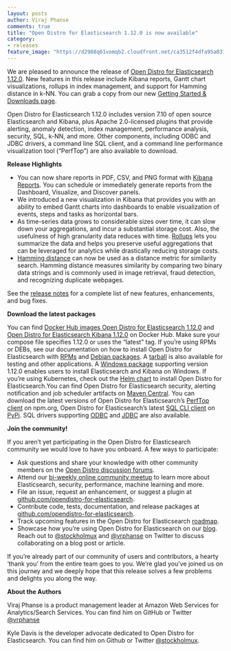 ```yaml
---
layout: posts
author: Viraj Phanse
comments: true
title: "Open Distro for Elasticsearch 1.12.0 is now available"
category:
- releases
feature_image: "https://d2908q01vomqb2.cloudfront.net/ca3512f4dfa95a03169c5a670a4c91a19b3077b4/2019/03/26/open_disto-elasticsearch-logo-800x400.jpg"
---
```


We are pleased to announce the release of [Open Distro for Elasticsearch 1.12.0](https://opendistro.github.io/for-elasticsearch/downloads.html). New features in this release include Kibana reports, Gantt chart visualizations, rollups in index management, and support for Hamming distance in k-NN. You can grab a copy from our new [Getting Started & Downloads page](https://opendistro.github.io/for-elasticsearch/downloads.html).

Open Distro for Elasticsearch 1.12.0 includes version 7.10 of open source Elasticsearch and Kibana, plus Apache 2.0-licensed plugins that provide alerting, anomaly detection, index management, performance analysis, security, SQL, k-NN, and more. Other components, including ODBC and JDBC drivers, a command line SQL client, and a command line performance visualization tool (“PerfTop”) are also available to download.

**Release Highlights**

* You can now share reports in PDF, CSV, and PNG format with [Kibana Reports](https://github.com/opendistro-for-elasticsearch/kibana-reports). You can schedule or immediately generate reports from the Dashboard, Visualize, and Discover panels.
* We introduced a new visualization in Kibana that provides you with an ability to embed Gantt charts into dashboards to enable visualization of events, steps and tasks as horizontal bars. 
* As time-series data grows to considerable sizes over time, it can slow down your aggregations, and incur a substantial storage cost. Also, the usefulness of high granularity data reduces with time. [Rollups](https://github.com/opendistro-for-elasticsearch/index-management/tree/rollup-dev) lets you summarize the data and helps you preserve useful aggregations that can be leveraged for analytics while drastically reducing storage costs. 
* [Hamming distance](https://github.com/opendistro-for-elasticsearch/k-NN/issues/264) can now be used as a distance metric for similarity search. Hamming distance measures similarity by comparing two binary data strings and is commonly used in image retrieval, fraud detection, and recognizing duplicate webpages. 

See the [release notes](https://github.com/opendistro-for-elasticsearch/opendistro-build/blob/master/release-notes/opendistro-for-elasticsearch-release-notes-1.12.0.md) for a complete list of new features, enhancements, and bug fixes.

**Download the latest packages**

You can find [Docker Hub images Open Distro for Elasticsearch 1.12.0](https://hub.docker.com/r/amazon/opendistro-for-elasticsearch) and [Open Distro for Elasticsearch Kibana 1.12.0](https://hub.docker.com/r/amazon/opendistro-for-elasticsearch-kibana) on Docker Hub. Make sure your compose file specifies 1.12.0 or uses the “latest” tag. If you’re using RPMs or DEBs, see our documentation on how to install Open Distro for Elasticsearch with [RPMs](https://opendistro.github.io/for-elasticsearch-docs/docs/install/rpm/) and [Debian packages](https://opendistro.github.io/for-elasticsearch-docs/docs/install/deb/). A [tarball](https://opendistro.github.io/for-elasticsearch-docs/docs/install/tar/) is also available for testing and other applications. A [Windows package](https://opendistro.github.io/for-elasticsearch-docs/docs/install/windows/) supporting version 1.12.0 enables users to install Elasticsearch and Kibana on Windows. If you’re using Kubernetes, check out the [Helm chart](https://opendistro.github.io/for-elasticsearch-docs/docs/install/helm/) to install Open Distro for Elasticsearch.You can find Open Distro for Elasticsearch security, alerting notification and job scheduler artifacts on [Maven Central](https://mvnrepository.com/artifact/com.amazon.opendistroforelasticsearch). You can download the latest versions of Open Distro for Elasticsearch’s [PerfTop client](https://www.npmjs.com/package/@aws/opendistro-for-elasticsearch-perftop) on npm.org, Open Distro for Elasticsearch’s latest [SQL CLI client](https://pypi.org/project/odfe-sql-cli/) on [PyPi](https://pypi.org/project/odfe-sql-cli/). SQL drivers supporting [ODBC](https://opendistro.github.io/for-elasticsearch-docs/docs/sql/odbc/) and [JDBC](https://opendistro.github.io/for-elasticsearch-docs/docs/sql/jdbc/) are also available.

**Join the community!**

If you aren’t yet participating in the Open Distro for Elasticsearch community we would love to have you onboard. A few ways to participate:

* Ask questions and share your knowledge with other community members on the [Open Distro discussion forums](https://discuss.opendistrocommunity.dev/).
* Attend our [bi-weekly online community meetup](https://www.meetup.com/Open-Distro-for-Elasticsearch-Meetup-Group) to learn more about Elasticsearch, security, performance, machine learning and more.
* File an issue, request an enhancement, or suggest a plugin at [github.com/opendistro-for-elasticsearch](https://github.com/opendistro-for-elasticsearch).
* Contribute code, tests, documentation, and release packages at [github.com/opendistro-for-elasticsearch](https://github.com/opendistro-for-elasticsearch).
* Track upcoming features in the Open Distro for Elasticsearch [roadmap](https://github.com/orgs/opendistro-for-elasticsearch/projects/3).
* Showcase how you’re using Open Distro for Elasticsearch on our [blog](https://opendistro.github.io/for-elasticsearch/blog/). Reach out to [@stockholmux](https://twitter.com/stockholmux?lang=en) and [@vrphanse](https://twitter.com/vrphanse?lang=en) on Twitter to discuss collaborating on a blog post or article.

If you’re already part of our community of users and contributors, a hearty ‘thank you’ from the entire team goes to you. We’re glad you’ve joined us on this journey and we deeply hope that this release solves a few problems and delights you along the way.

**About the Authors**

Viraj Phanse is a product management leader at Amazon Web Services for Analytics/Search Services. You can find him on GitHub or Twitter [@vrphanse](https://twitter.com/vrphanse?lang=en)

Kyle Davis is the developer advocate dedicated to Open Distro for Elasticsearch. You can find him on Github or Twitter [@stockholmux](https://twitter.com/stockholmux).